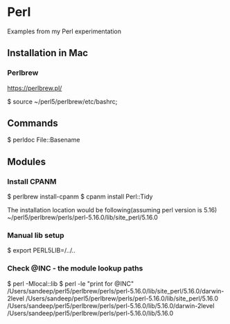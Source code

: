 # Perl
Examples from my Perl experimentation

## Installation in Mac
### Perlbrew
https://perlbrew.pl/

$ source ~/perl5/perlbrew/etc/bashrc;

## Commands

$ perldoc File::Basename

## Modules
### Install CPANM
$ perlbrew install-cpanm 
$ cpanm install Perl::Tidy 

The installation location would be following(assuming perl version is 5.16)  
~/perl5/perlbrew/perls/perl-5.16.0/lib/site_perl/5.16.0

### Manual lib setup
$ export PERL5LIB=/../.. 

### Check @INC - the module lookup paths
$ perl -Mlocal::lib 
$ perl -le "print for @INC"
  /Users/sandeep/perl5/perlbrew/perls/perl-5.16.0/lib/site_perl/5.16.0/darwin-2level
  /Users/sandeep/perl5/perlbrew/perls/perl-5.16.0/lib/site_perl/5.16.0
  /Users/sandeep/perl5/perlbrew/perls/perl-5.16.0/lib/5.16.0/darwin-2level
  /Users/sandeep/perl5/perlbrew/perls/perl-5.16.0/lib/5.16.0